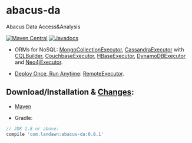 # abacus-da
Abacus Data Access&Analysis

[![Maven Central](https://img.shields.io/maven-central/v/com.landawn/abacus-da.svg)](https://maven-badges.herokuapp.com/maven-central/com.landawn/abacus-da/)
[![Javadocs](https://www.javadoc.io/badge/com.landawn/abacus-da.svg)](https://www.javadoc.io/doc/com.landawn/abacus-da)


* ORMs for NoSQL: 
[MongoCollectionExecutor](https://cdn.rawgit.com/landawn/abacus-ds/master/docs/MongoCollectionExecutor_view.html), 
[CassandraExecutor](https://cdn.rawgit.com/landawn/abacus-ds/master/docs/CassandraExecutor_view.html) with [CQLBuilder](https://cdn.rawgit.com/landawn/abacus-ds/master/docs/CQLBuilder_view.html), 
[CouchbaseExecutor](https://cdn.rawgit.com/landawn/abacus-ds/master/docs/CouchbaseExecutor_view.html), 
[HBaseExecutor](https://cdn.rawgit.com/landawn/abacus-ds/master/docs/HBaseExecutor_view.html), 
[DynamoDBExecutor](https://cdn.rawgit.com/landawn/abacus-ds/master/docs/DynamoDBExecutor_view.html) and 
[Neo4jExecutor](https://cdn.rawgit.com/landawn/abacus-ds/master/docs/Neo4jExecutor_view.html).


* [Deploy Once, Run Anytime](https://github.com/landawn/abacus-ds/wiki/Deploy-Once,-Run-Anytime):
[RemoteExecutor](https://cdn.rawgit.com/landawn/abacus-ds/master/docs/RemoteExecutor_view.html).


## Download/Installation & [Changes](https://github.com/landawn/abacus-da/blob/master/CHANGES.md):

* [Maven](http://search.maven.org/#search%7Cga%7C1%7Cg%3A%22com.landawn%22)

* Gradle:
```gradle
// JDK 1.8 or above:
compile 'com.landawn:abacus-da:0.8.1'
